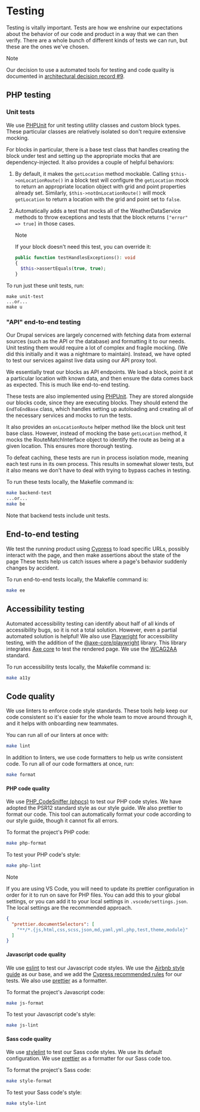 # Testing

Testing is vitally important. Tests are how we enshrine our expectations about
the behavior of our code and product in a way that we can then verify. There are
a whole bunch of different kinds of tests we can run, but these are the ones
we've chosen.

> [!NOTE]  
> Our decision to use a automated tools for testing and code quality is
> documented in
> [architectural decision record #9](../architecture/decisions/0009-we-will-use-a-content-management-system.md).

## PHP testing

### Unit tests

We use [PHPUnit](https://phpunit.de/) for unit testing utility classes and
custom block types. These particular classes are relatively isolated so don't
require extensive mocking.

For blocks in particular, there is a base test class that handles creating the
block under test and setting up the appropriate mocks that are
dependency-injected. It also provides a couple of helpful behaviors:

1. By default, it makes the `getLocation` method mockable. Calling
   `$this->onLocationRoute()` in a block test will configure the `getLocation`
   mock to return an appropriate location object with grid and point properties
   already set. Similarly, `$this->notOnLocationRoute()` will mock `getLocation`
   to return a location with the grid and point set to `false`.

2. Automatically adds a test that mocks all of the WeatherDataService methods to
   throw exceptions and tests that the block returns `["error" => true]` in
   those cases.
   > [!NOTE]  
   > If your block doesn't need this test, you can override it:
   >
   > ```php
   > public function testHandlesExceptions(): void
   > {
   >   $this->assertEquals(true, true);
   > }
   > ```

To run just these unit tests, run:

```shell
make unit-test
...or...
make u
```

### "API" end-to-end testing

Our Drupal services are largely concerned with fetching data from external
sources (such as the API or the database) and formatting it to our needs. Unit
testing them would require a lot of complex and fragile mocking. (We did this
initially and it was a nightmare to maintain). Instead, we have opted to test
our services against live data using our API proxy tool.

We essentially treat our blocks as API endpoints. We load a block, point it at
a particular location with known data, and then ensure the data comes back as
expected. This is much like end-to-end testing.

These tests are also implemented using [PHPUnit](https://phpunit.de/). They are
stored alongside our blocks code, since they are executing blocks. They should
extend the `EndToEndBase` class, which handles setting up autoloading and
creating all of the necessary services and mocks to run the tests.

It also provides an `onLocationRoute` helper method like the block unit test
base class. However, instead of mocking the base `getLocation` method, it
mocks the RouteMatchInterface object to identify the route as being at a given
location. This ensures more thorough testing.

To defeat caching, these tests are run in process isolation mode, meaning each
test runs in its own process. This results in somewhat slower tests, but it
also means we don't have to deal with trying to bypass caches in testing.

To run these tests locally, the Makefile command is:

```sh
make backend-test
...or...
make be
```

Note that backend tests include unit tests.

## End-to-end testing

We test the running product using [Cypress](https://www.cypress.io/) to load
specific URLs, possibly interact with the page, and then make assertions about
the state of the page These tests help us catch issues where a page's behavior
suddenly changes by accident.

To run end-to-end tests locally, the Makefile command is:

```sh
make ee
```

## Accessibility testing

Automated accessibility testing can identify about half of all kinds of
accessibility bugs, so it is not a total solution. However, even a partial
automated solution is helpful! We also use [Playwright](https://playwright.dev/)
for accessibility testing, with the addition of the
[@axe-core/playwright](https://www.npmjs.com/package/@axe-core/playwright)
library. This library integrates [Axe core](https://github.com/dequelabs/axe-core)
to test the rendered page. We use the
[WCAG2AA](https://www.w3.org/WAI/WCAG2AA-Conformance) standard.

To run accessibility tests locally, the Makefile command is:

```sh
make a11y
```

## Code quality

We use linters to enforce code style standards. These tools help keep our code
consistent so it's easier for the whole team to move around through it, and it
helps with onboarding new teammates.

You can run all of our linters at once with:

```sh
make lint
```

In addition to linters, we use code formatters to help us write consistent code.
To run all of our code formatters at once, run:

```sh
make format
```

#### PHP code quality

We use [PHP_CodeSniffer (phpcs)](https://github.com/squizlabs/PHP_CodeSniffer)
to test our PHP code styles. We have adopted the PSR12 standard style as our
style guide. We also prettier to format our code. This tool can automatically
format your code according to our style guide, though it cannot fix all errors.

To format the project's PHP code:

```sh
make php-format
```

To test your PHP code's style:

```sh
make php-lint
```

> [!NOTE]
> If you are using VS Code, you will need to update its prettier configuration
> in order for it to run on save for PHP files. You can add this to your global
> settings, or you can add it to your local settings in `.vscode/settings.json`.
> The local settings are the recommended approach.
>
> ```json
> {
>   "prettier.documentSelectors": [
>     "**/*.{js,html,css,scss,json,md,yaml,yml,php,test,theme,module}"
>   ]
> }
> ```

#### Javascript code quality

We use [eslint](https://eslint.org/) to test our Javascript code styles. We use
the [Airbnb style guide](https://airbnb.io/javascript/) as our base, and we
add the [Cypress recommended rules](https://github.com/cypress-io/eslint-plugin-cypress)
for our tests. We also use [prettier](https://prettier.io) as a formatter.

To format the project's Javascript code:

```sh
make js-format
```

To test your Javascript code's style:

```sh
make js-lint
```

#### Sass code quality

We use [stylelint](https://stylelint.io/) to test our Sass code styles. We use
its default configuration. We use [prettier](https://prettier.io) as a formatter
for our Sass code too.

To format the project's Sass code:

```sh
make style-format
```

To test your Sass code's style:

```sh
make style-lint
```
